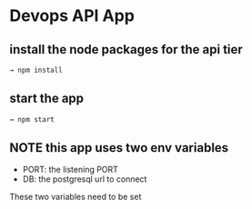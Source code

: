 # Devops API App

## install the node packages for the api tier

```sh
→ npm install
```

## start the app

```sh
→ npm start
```

## NOTE this app uses two env variables

- PORT: the listening PORT
- DB: the postgresql url to connect

These two variables need to be set
